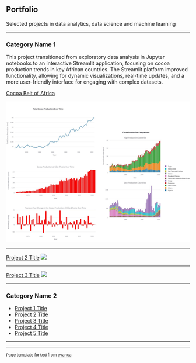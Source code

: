 ## Portfolio
Selected projects in data analytics, data science and machine learning

---

### Category Name 1 
This project transitioned from exploratory data analysis in Jupyter notebooks to an interactive Streamlit application, focusing on cocoa production trends in key African countries. The Streamlit platform improved functionality, allowing for dynamic visualizations, real-time updates, and a more user-friendly interface for engaging with complex datasets.

[Cocoa Belt of Africa](/sample_page)

<img src="images/cocoa_collection.jpg?raw=true"/>


---
[Project 2 Title](/pdf/sample_presentation.pdf)
<img src="images/dummy_thumbnail.jpg?raw=true"/>

---
[Project 3 Title](http://example.com/)
<img src="images/dummy_thumbnail.jpg?raw=true"/>

---

### Category Name 2

- [Project 1 Title](https://cocoabeltofafrica.streamlit.app/)
- [Project 2 Title](http://example.com/)
- [Project 3 Title](http://example.com/)
- [Project 4 Title](http://example.com/)
- [Project 5 Title](http://example.com/)

---




---
<p style="font-size:11px">Page template forked from <a href="https://github.com/evanca/quick-portfolio">evanca</a></p>
<!-- Remove above link if you don't want to attibute -->
